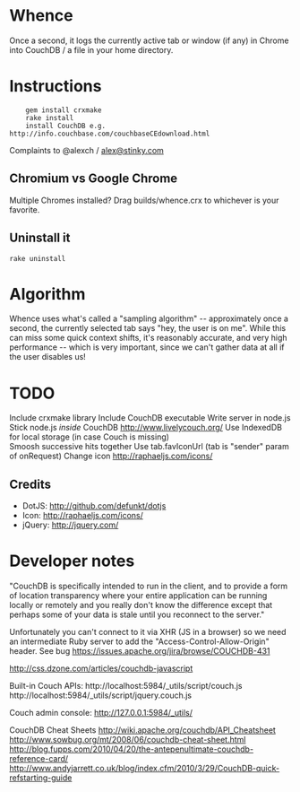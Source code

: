 # Whence

Once a second, it logs the currently active tab or window (if any) in Chrome into CouchDB / a file in your home directory.

# Instructions

        gem install crxmake
        rake install
        install CouchDB e.g. http://info.couchbase.com/couchbaseCEdownload.html

Complaints to @alexch / alex@stinky.com

## Chromium vs Google Chrome

Multiple Chromes installed? Drag builds/whence.crx to
whichever is your favorite.

## Uninstall it

    rake uninstall
    
# Algorithm

Whence uses what's called a "sampling algorithm" -- approximately once a second, the currently selected tab says "hey, the user is on me". While this can miss some quick context shifts, it's reasonably accurate, and very high performance -- which is very important, since we can't gather data at all if the user disables us!

# TODO

Include crxmake library 
Include CouchDB executable
Write server in node.js
Stick node.js *inside* CouchDB
  http://www.livelycouch.org/
Use IndexedDB for local storage (in case Couch is missing)  
Smoosh successive hits together
Use tab.favIconUrl (tab is "sender" param of onRequest)
Change icon
  http://raphaeljs.com/icons/

## Credits

- DotJS: <http://github.com/defunkt/dotjs>
- Icon: <http://raphaeljs.com/icons/>
- jQuery: <http://jquery.com/>

# Developer notes

"CouchDB is specifically intended to run in the client, and to provide a form of location transparency where your entire application can be running locally or remotely and you really don't know the difference except that perhaps some of your data is stale until you reconnect to the server."

Unfortunately you can't connect to it via XHR (JS in a browser) so we need an intermediate Ruby server to add the "Access-Control-Allow-Origin" header. See bug https://issues.apache.org/jira/browse/COUCHDB-431

http://css.dzone.com/articles/couchdb-javascript

Built-in Couch APIs:
http://localhost:5984/_utils/script/couch.js
http://localhost:5984/_utils/script/jquery.couch.js

Couch admin console:
http://127.0.0.1:5984/_utils/

CouchDB Cheat Sheets
http://wiki.apache.org/couchdb/API_Cheatsheet
http://www.sowbug.org/mt/2008/06/couchdb-cheat-sheet.html
http://blog.fupps.com/2010/04/20/the-antepenultimate-couchdb-reference-card/
http://www.andyjarrett.co.uk/blog/index.cfm/2010/3/29/CouchDB-quick-refstarting-guide

